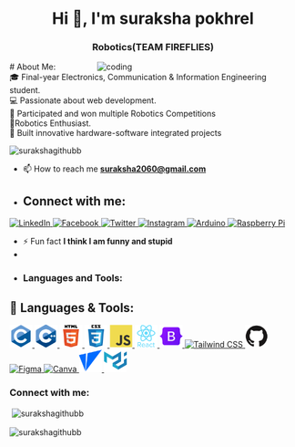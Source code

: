 <h1 align="center">Hi 👋, I'm suraksha pokhrel</h1>
<h3 align="center">Robotics(TEAM FIREFLIES)</h3>
<image align="right" alt="coding"width="350"src="https://user-images.githubusercontent.com/55389276/140866485-8fb1c876-9a8f-4d6a-98dc-08c4981eaf70.gif">
# About Me:
<br>🎓 Final-year Electronics, Communication & Information Engineering student.<br>💻 Passionate about web development.<br>🏅 Participated and won multiple Robotics Competitions<br>🚀Robotics Enthusiast.<br>🚀 Built innovative hardware-software integrated projects
    
<p align="left"> <img src="https://komarev.com/ghpvc/?username=surakshagithubb&label=Profile%20views&color=0e75b6&style=flat" alt="surakshagithubb" /> </p>

- 📫 How to reach me **suraksha2060@gmail.com**
- ## Connect with me:
<p align="left">
    <a href="https://www.linkedin.com/in/suraksha-pokhrel-13863a2b8/" target="_blank">
        <img src="https://cdn.jsdelivr.net/gh/devicons/devicon/icons/linkedin/linkedin-original.svg" alt="LinkedIn" width="50" height="50"/>
    </a>
    <a href="https://www.facebook.com/suraksha.pokhrel.75" target="_blank">
      <img src="https://cdn.jsdelivr.net/gh/devicons/devicon/icons/facebook/facebook-original.svg" alt="Facebook" width="50" height="50"/>
    </a>
     <a href="https://x.com/Surak5haPokhrel" target="_blank">
          <img src="https://cdn.jsdelivr.net/gh/devicons/devicon/icons/twitter/twitter-original.svg" alt="Twitter" width="50" height="50"/>
    </a>
     <a href="https://www.instagram.com/pokhrelsuraksha_/" target="_blank">
          <img src="https://cdn.jsdelivr.net/gh/devicons/devicon/icons/instagram/instagram-original.svg" alt="Instagram" width="50" height="50"/>
    </a>
    <!-- Arduino -->
  <a href="https://www.arduino.cc/" target="_blank"> 
    <img src="https://cdn.worldvectorlogo.com/logos/arduino-1.svg" alt="Arduino" width="40" height="40"/> 
  </a>
     <!-- Raspberry Pi -->
  <a href="https://www.raspberrypi.org/" target="_blank"> 
    <img src="https://cdn.worldvectorlogo.com/logos/raspberry-pi.svg" alt="Raspberry Pi" width="40" height="40"/> 
  </a> 
</p>

- ⚡ Fun fact **I think I am funny and stupid**
- 
- <h3 align="left">Languages and Tools:</h3>
## 🚀 Languages & Tools:

<p align="left"> 
  <!-- C -->
  <a href="https://www.cprogramming.com/" target="_blank"> 
    <img src="https://raw.githubusercontent.com/devicons/devicon/master/icons/c/c-original.svg" alt="C" width="40" height="40"/>
  </a> 
  
  <!-- C++ -->
  <a href="https://www.w3schools.com/cpp/" target="_blank"> 
    <img src="https://raw.githubusercontent.com/devicons/devicon/master/icons/cplusplus/cplusplus-original.svg" alt="C++" width="40" height="40"/> 
  </a> 
  
  <!-- HTML5 -->
  <a href="https://www.w3.org/html/" target="_blank"> 
    <img src="https://raw.githubusercontent.com/devicons/devicon/master/icons/html5/html5-original-wordmark.svg" alt="HTML5" width="40" height="40"/> 
  </a> 
  
  <!-- CSS3 -->
  <a href="https://www.w3schools.com/css/" target="_blank"> 
    <img src="https://raw.githubusercontent.com/devicons/devicon/master/icons/css3/css3-original-wordmark.svg" alt="CSS3" width="40" height="40"/> 
  </a> 
  
  <!-- JavaScript -->
  <a href="https://developer.mozilla.org/en-US/docs/Web/JavaScript" target="_blank"> 
    <img src="https://raw.githubusercontent.com/devicons/devicon/master/icons/javascript/javascript-original.svg" alt="JavaScript" width="40" height="40"/> 
  </a> 
  
  <!-- React -->
  <a href="https://reactjs.org/" target="_blank"> 
    <img src="https://raw.githubusercontent.com/devicons/devicon/master/icons/react/react-original-wordmark.svg" alt="React" width="40" height="40"/> 
  </a> 
  
  <!-- Bootstrap -->
  <a href="https://getbootstrap.com/" target="_blank"> 
    <img src="https://raw.githubusercontent.com/devicons/devicon/master/icons/bootstrap/bootstrap-original.svg" alt="Bootstrap" width="40" height="40"/> 
  </a> 
  
  <!-- Tailwind CSS -->
  <a href="https://tailwindcss.com/" target="_blank"> 
    <img src="https://www.vectorlogo.zone/logos/tailwindcss/tailwindcss-icon.svg" alt="Tailwind CSS" width="40" height="40"/> 
  </a> 
  
  <!-- GitHub -->
  <a href="https://github.com/" target="_blank"> 
    <img src="https://raw.githubusercontent.com/devicons/devicon/master/icons/github/github-original.svg" alt="GitHub" width="40" height="40"/> 
  </a> 
  
  <!-- Figma -->
  <a href="https://www.figma.com/" target="_blank"> 
    <img src="https://www.vectorlogo.zone/logos/figma/figma-icon.svg" alt="Figma" width="40" height="40"/> 
  </a> 
  
  <!-- Canva -->
  <a href="https://www.canva.com/" target="_blank"> 
    <img src="https://www.vectorlogo.zone/logos/canva/canva-icon.svg" alt="Canva" width="40" height="40"/> 
  </a> 
  <!-- Vite -->
  <a href="https://vitejs.dev/" target="_blank"> 
    <img src="https://raw.githubusercontent.com/devicons/devicon/master/icons/vite/vite-original.svg" alt="Vite" width="40" height="40"/> 
  </a> 
  <!-- Material-UI (MUI) -->
  <a href="https://mui.com/" target="_blank"> 
    <img src="https://raw.githubusercontent.com/devicons/devicon/master/icons/materialui/materialui-original.svg" alt="MUI (Material-UI)" width="40" height="40"/> 
  </a>
  
</p>


<h3 align="left">Connect with me:</h3>
<p align="left">
</p>

<p>&nbsp;<img align="center" src="https://github-readme-stats.vercel.app/api?username=surakshagithubb&show_icons=true&locale=en" alt="surakshagithubb" /></p>

<p><img align="center" src="https://github-readme-streak-stats.herokuapp.com/?user=surakshagithubb&" alt="surakshagithubb" /></p>
